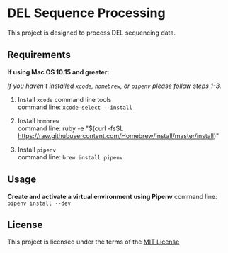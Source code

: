 DEL Sequence Processing
===============================

This project is designed to process DEL sequencing data.

Requirements
------------
__If using Mac OS 10.15 and greater:__

*If you haven't installed `xcode`, `homebrew`, or `pipenv` please follow steps 1-3.*

1. Install `xcode` command line tools<br/>
command line: `xcode-select --install`

2. Install `hombrew`<br/>
command line: ruby -e "$(curl -fsSL https://raw.githubusercontent.com/Homebrew/install/master/install)"

3. Install `pipenv`<br/>
command line: `brew install pipenv`

Usage
-----

__Create and activate a virtual environment using Pipenv__
command line: `pipenv install --dev`<br/>


 
License
-------
This project is licensed under the terms of the [MIT License](/LICENSE)
